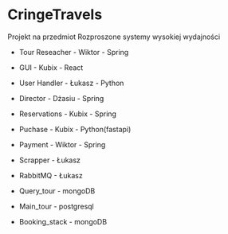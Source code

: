 # CringeTravels
Projekt na przedmiot Rozproszone systemy wysokiej wydajności

- Tour Reseacher - Wiktor - Spring
- GUI - Kubix - React
- User Handler - Łukasz - Python
- Director - Dżasiu - Spring
- Reservations - Kubix - Spring
- Puchase - Kubix - Python(fastapi)
- Payment - Wiktor - Spring
- Scrapper - Łukasz
- RabbitMQ - Łukasz

- Query_tour - mongoDB
- Main_tour - postgresql
- Booking_stack - mongoDB
